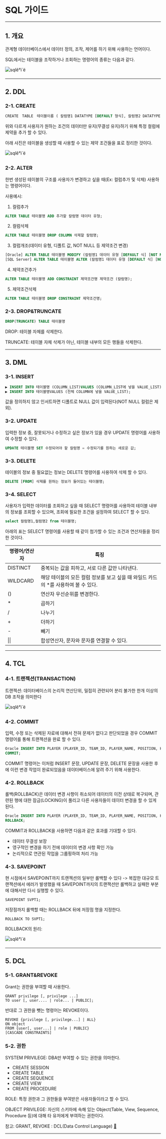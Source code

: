 # SQL 가이드

****

## 1. 개요

관계형 데이터베이스에서 데이터 정의, 조작, 제어를 하기 위해 사용하는 언어이다.

SQL에서는 테이블을 조작하거나 조회하는 명령어의 종류는 다음과 같다.

![sqlê°ì´ë](http://www.dbguide.net/publishing/img/knowledge/SQL_148.jpg)

****

## 2. DDL

### 2-1. CREATE

~~~sql
CREATE　TABLE　테이블이름 ( 칼럼명1 DATATYPE [DEFAULT 형식], 칼럼명2 DATATYPE [DEFAULT 형식], 칼럼명2 DATATYPE [DEFAULT 형식] ) ;
~~~

위와 다르게 사용자가 원하는 조건의 데이터만 유지(무결성 유지)하기 위해 특정 컬럼에 제약을 추가 할 수 있다.

아래 사진은 테이블을 생성할 때 사용할 수 있는 제약 조건들을 표로 정리한 것이다.

![sqlê°ì´ë](http://www.dbguide.net/publishing/img/knowledge/SQL_166.jpg)



### 2-2. ALTER

한번 생성된 테이블의 구조를 사용자가 변경하고 싶을 때(Ex: 컬럼추가 및 삭제) 사용하는 명령어이다.

사용예시: 

1. 컬럼추가

~~~sql
ALTER TABLE 테이블명 ADD 추가할 칼럼명 데이터 유형;
~~~

2. 컬럼삭제

~~~sql
ALTER TABLE 테이블명 DROP COLUMN 삭제할 칼럼명;
~~~

3. 컬럼개조(데이터 유형, 디폴트 값, NOT NULL 등 제약조건 변경)

~~~sql
[Oracle] ALTER TABLE 테이블명 MODIFY (칼럼명1 데이터 유형 [DEFAULT 식] [NOT NULL], 칼럼명2 데이터 유형 …);
[SQL Server] ALTER TABLE 테이블명 ALTER (칼럼명1 데이터 유형 [DEFAULT 식] [NOT NULL], 칼럼명2 데이터 유형 …);
~~~

4. 제약조건추가

~~~sql
ALTER TABLE 테이블명 ADD CONSTRAINT 제약조건명 제약조건 (칼럼명);
~~~

5. 제약조건삭제

~~~sql
ALTER TABLE 테이블명 DROP CONSTRAINT 제약조건명;
~~~



### 2-3. DROP&TRUNCATE

~~~sql
DROP(TRUNCATE) TABLE 테이블명
~~~

DROP: 테이블 자체를 삭제한다.

TRUNCATE: 테이블 자체 삭제가 아닌, 테이블 내부의 모든 행들을 삭제한다.

****

## 3. DML

### 3-1. INSERT

~~~sql
▶ INSERT INTO 테이블명 (COLUMN_LIST)VALUES (COLUMN_LIST에 넣을 VALUE_LIST); 
▶ INSERT INTO 테이블명VALUES (전체 COLUMN에 넣을 VALUE_LIST);
~~~

값을 정의하지 않고 인서트하면 디폴트로 NULL 값이 입력된다(NOT NULL 컬럼은 제외). 



### 3-2. UPDATE

입력한 정보 중, 잘못되거나 수정하고 싶은 정보가 있을 경우 UPDATE 명령어를 사용하여 수정할 수 있다.

~~~sql
UPDATE 테이블명 SET 수정되어야 할 칼럼명 = 수정되기를 원하는 새로운 값;
~~~



### 3-3. DELETE

테이블의 정보 중 필요없는 정보는 DELETE 명령어를 사용하여 삭제 할 수 있다.

~~~sql
DELETE [FROM] 삭제를 원하는 정보가 들어있는 테이블명;
~~~



### 3-4. SELECT

사용자가 입력한 데이터를 조회하고 싶을 때 SELECT 명령어를 사용하여 테이블 내부의 정보를 조회할 수 있으며, 조회에 필요한 조건을 설정하여 SELECT 할 수 있다.

~~~sql
select 컬럼명1,컬럼명2 from 테이블명;
~~~



아래의 표는 SELECT 명령어를 사용할 때 같이 첨가할 수 있는 조건과 연산자들을 정리한 것이다.

| 명령어/연산자 | 특징                                                         |
| ------------- | ------------------------------------------------------------ |
| DISTINCT      | 중복되는 값을 피하고, 서로 다른 값만 나타낸다.               |
| WILDCARD      | 해당 테이블의 모든 컬럼 정보를 보고 싶을 때 와일드 카드의 *를 사용하여 볼 수 있다. |
| ()            | 연산자 우선순위를 변경한다.                                  |
| *             | 곱하기                                                       |
| /             | 나누기                                                       |
| +             | 더하기                                                       |
| -             | 빼기                                                         |
| \|\|          | 합성연산자, 문자와 문자를 연결할 수 있다.                    |

****

## 4. TCL

### 4-1. 트랜젝션(TRANSACTION)

트랜젝션: 데이터베이스의 논리적 연산단위, 밀접히 관련되어 분리 불가한 한개 이상의 DB 조작을 의미한다

![sqlê°ì´ë](http://www.dbguide.net/publishing/img/knowledge/SQL_170.jpg)



### 4-2. COMMIT

입력, 수정 또는 삭제된 자료에 대해서 전혀 문제가 없다고 판단되었을 경우 COMMIT 명령어를 통해 트랜젝션을 완료 할 수 있다.

~~~sql
Oracle INSERT INTO PLAYER (PLAYER_ID, TEAM_ID, PLAYER_NAME, POSITION, HEIGHT, WEIGHT, BACK_NO) VALUES ('1997035', 'K02', '이운재', 'GK', 182, 82, 1);
COMMIT;
~~~

COMMIT 명령어는 이처럼 INSERT 문장, UPDATE 문장, DELETE 문장을 사용한 후에 이런 변경 작업이 완료되었음을 데이터베이스에 알려 주기 위해 사용한다.



### 4-2. ROLLBACK

롤백(ROLLBACK)은 데이터 변경 사항이 취소되어 데이터의 이전 상태로 복구되며, 관련된 행에 대한 잠금(LOCKING)이 풀리고 다른 사용자들이 데이터 변경을 할 수 있게 된다.

~~~sql
Oracle INSERT INTO PLAYER (PLAYER_ID, TEAM_ID, PLAYER_NAME, POSITION, HEIGHT, WEIGHT, BACK_NO) VALUES ('1999035', 'K02', '이운재', 'GK', 182, 82, 1);
ROLLBACK;
~~~



COMMIT과 ROLLBACK을 사용하면 다음과 같은 효과를 기대할 수 있다.

* 데이터 무결성 보장 
* 영구적인 변경을 하기 전에 데이터의 변경 사항 확인 가능
* 논리적으로 연관된 작업을 그룹핑하여 처리 가능



### 4-3. SAVEPOINT

현 시점에서 SAVEPOINT까지 트랜젝션의 일부만 롤백할 수 있다 -> 복잡한 대규모 트랜잭션에서 에러가 발생했을 때 SAVEPOINT까지의 트랜잭션만 롤백하고 실패한 부분에 대해서만 다시 실행할 수 있다. 



~~~mysql
SAVEPOINT SVPT1;
~~~

저장점까지 롤백할 때는 ROLLBACK 뒤에 저장점 명을 지정한다.

~~~mysql
ROLLBACK TO SVPT1;
~~~



ROLLBACK의 원리:

![sqlê°ì´ë](http://www.dbguide.net/publishing/img/knowledge/SQL_171.jpg)

****

## 5. DCL

### 5-1. GRANT&REVOKE

Grant는 권한을 부여할 때 사용한다.

~~~mysql
GRANT privilege [, privilege ...]
TO user [, user.... | role... | PUBLIC];
~~~

 반대로 그 권한을 뺏는 명령어는 REVOKE이다.

~~~mysql
REVOKE {privilege [, privilege...] | ALL}
ON object
FROM {user[, user...] | role | PUBLIC}
[CASCADE CONSTRAINTS] 
~~~



### 5-2. 권한

SYSTEM PRIVILEGE: DBA만 부여할 수 있는 권한을 의마한다.

- CREATE SESSION 
- CREATE TABLE
- CREATE SEQUENCE
- CREATE VIEW
- CREATE PROCEDURE

ROLE: 특정 권한과 그 권한들을 부여받은 사용자들이라고 할 수 있다.

OBJECT PRIVILEGE: 자신의 스키마에 속해 있는 Object(Table, View, Sequence, Procedure 등)에 대해 타 유저에게 부여하는 권한이다.



참고: GRANT, REVOKE : DCL(Data Control Language) [:bookmark_tabs:](http://tawool.tistory.com/146)

****

